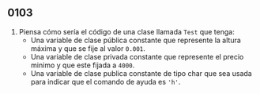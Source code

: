 ## 0103

1. Piensa cómo sería el código de una clase llamada `Test` que tenga:
    - Una variable de clase pública constante que represente la altura máxima y que se fije al valor `0.001`.
    - Una variable de clase privada constante que represente el precio minimo y que este fijada a `4000`.
    - Una variable de clase publica constante de tipo char que sea usada para indicar que el comando de ayuda es `'h'`.
